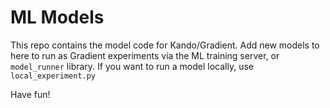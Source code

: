 # ML Models

This repo contains the model code for Kando/Gradient.
Add new models to here to run as Gradient experiments via the ML training server, or `model_runner` library.
If you want to run a model locally, use `local_experiment.py`

Have fun! 
